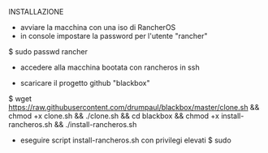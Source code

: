 INSTALLAZIONE

- avviare la macchina con una iso di RancherOS
- in console impostare la password per l'utente "rancher"

$ sudo passwd rancher

- accedere alla macchina bootata con rancheros in ssh

- scaricare il progetto github "blackbox"

$ wget https://raw.githubusercontent.com/drumpaul/blackbox/master/clone.sh && chmod +x clone.sh && ./clone.sh && cd blackbox && chmod +x install-rancheros.sh && ./install-rancheros.sh

- eseguire script install-rancheros.sh con privilegi elevati
$ sudo 
